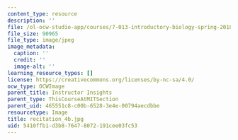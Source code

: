 ```yaml
---
content_type: resource
description: ''
file: /ol-ocw-studio-app/courses/7-013-introductory-biology-spring-2018/5410ffb1d3b876478072191cee03fc53_recitation_4b.jpg
file_size: 90965
file_type: image/jpeg
image_metadata:
  caption: ''
  credit: ''
  image-alt: ''
learning_resource_types: []
license: https://creativecommons.org/licenses/by-nc-sa/4.0/
ocw_type: OCWImage
parent_title: Instructor Insights
parent_type: ThisCourseAtMITSection
parent_uid: 465551c8-c00b-6528-3e4e-00794aecdbbe
resourcetype: Image
title: recitation_4b.jpg
uid: 5410ffb1-d3b8-7647-8072-191cee03fc53
---
```


